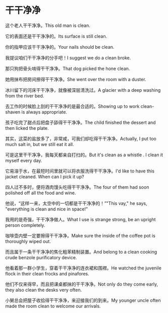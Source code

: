 # 干干净净

<p><span class="chinese">这个老人干干净净。</span><span class="english">This old man is clean.</span></p>

<p><span class="chinese">它的表面还是干干净净的。</span><span class="english">Its surface is still clean.</span></p>

<p><span class="chinese">你的指甲应该干干净净的。</span><span class="english">Your nails should be clean.</span></p>

<p><span class="chinese">我提议咱们干干净净的分手吧！</span><span class="english">I suggest we do a clean broke.</span></p>

<p><span class="chinese">那只狗把骨头啃得干干净净。</span><span class="english">That dog picked the hone clean.</span></p>

<p><span class="chinese">她用抹布把房间擦得干干净净。</span><span class="english">She went over the room with a duster.</span></p>

<p><span class="chinese">冰川留下的河床干干净净，就像被深层清洗过。</span><span class="english">A glacier with a deep washing from the river bed.</span></p>

<p><span class="chinese">去工作的时候脸上刮的干干净净的是最合适的。</span><span class="english">Showing up to work clean-shaven is always appropriate.</span></p>

<p><span class="chinese">孩子吃完了甜点后把盘子舔得干干净净。</span><span class="english">The child finished the dessert and then licked the plate.</span></p>

<p><span class="chinese">其实，这菜的盐放多了，非常咸，可我们却吃得干干净净。</span><span class="english">Actually, I put too much salt in, but we still eat it all.</span></p>

<p><span class="chinese">可是这里干干净净，我每天都亲自打扫的。</span><span class="english">But it's clean as a whistle . l clean it myself every day.</span></p>

<p><span class="chinese">它易溶于水，在最短时间里就可以将衣服洗得干干净净。</span><span class="english">I'd like to have this jacket cleaned. When can I pick it up?</span></p>

<p><span class="chinese">四人过不多时，便将酒肉馒头吃得干干净净。</span><span class="english">The four of them had soon polished off all the food and wine.</span></p>

<p><span class="chinese">他说，“这样一来，太空中的一切都是干干净净的！”</span><span class="english">"This vay," he says, "everything is clean and nice in space!"</span></p>

<p><span class="chinese">我用的是奇强，干干净净做人。</span><span class="english">What I use is strange strong, be an upright person completely.</span></p>

<p><span class="chinese">咖啡壶内壁一定要擦得干干净净。</span><span class="english">Make sure the inside of the coffee pot is thoroughly wiped out.</span></p>

<p><span class="chinese">而且属于一条干干净净的焦化粗苯精制装置。</span><span class="english">And belong to a clean cooking crude benzole purificatory device.</span></p>

<p><span class="chinese">他看着那一群小学生，穿着干干净净的连衣裙和围襟。</span><span class="english">He watched the juvenile flock in their clean frocks and pinafores.</span></p>

<p><span class="chinese">他们不仅来得早，而且把课桌都抹的干干净净。</span><span class="english">Not only do they come early, they also clean the desks very often.</span></p>

<p><span class="chinese">小舅总会把屋子收拾得干干净净，来迎接我们的到来。</span><span class="english">My younger uncle often made the room clean to welcome our arrivals.</span></p>

